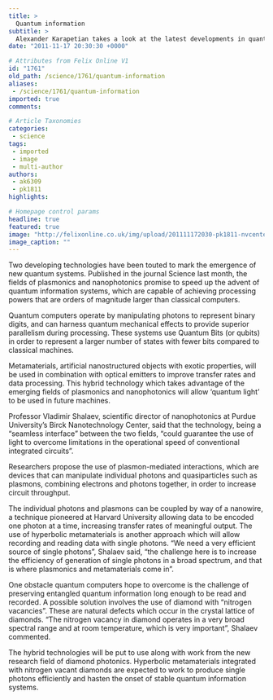 ```yaml
---
title: >
  Quantum information
subtitle: >
  Alexander Karapetian takes a look at the latest developments in quantum systems
date: "2011-11-17 20:30:30 +0000"

# Attributes from Felix Online V1
id: "1761"
old_path: /science/1761/quantum-information
aliases:
 - /science/1761/quantum-information
imported: true
comments:

# Article Taxonomies
categories:
 - science
tags:
 - imported
 - image
 - multi-author
authors:
 - ak6309
 - pk1811
highlights:

# Homepage control params
headline: true
featured: true
image: "http://felixonline.co.uk/img/upload/201111172030-pk1811-nvcenter.jpg"
image_caption: ""
---
```


Two developing technologies have been touted to mark the emergence of new quantum systems. Published in the journal Science last month, the fields of plasmonics and nanophotonics promise to speed up the advent of quantum information systems, which are capable of achieving processing powers that are orders of magnitude larger than classical computers.

Quantum computers operate by manipulating photons to represent binary digits, and can harness quantum mechanical effects to provide superior parallelism during processing. These systems use Quantum Bits (or qubits) in order to represent a larger number of states with fewer bits compared to classical machines.

Metamaterials, artificial nanostructured objects with exotic properties, will be used in combination with optical emitters to improve transfer rates and data processing. This hybrid technology which takes advantage of the emerging fields of plasmonics and nanophotonics will allow ‘quantum light’ to be used in future machines.

Professor Vladimir Shalaev, scientific director of nanophotonics at Purdue University’s Birck Nanotechnology Center, said that the technology, being a “seamless interface” between the two fields, “could guarantee the use of light to overcome limitations in the operational speed of conventional integrated circuits”.

Researchers propose the use of plasmon-mediated interactions, which are devices that can manipulate individual photons and quasiparticles such as plasmons, combining electrons and photons together, in order to increase circuit throughput.

The individual photons and plasmons can be coupled by way of a nanowire, a technique pioneered at Harvard University allowing data to be encoded one photon at a time, increasing transfer rates of meaningful output. The use of hyperbolic metamaterials is another approach which will allow recording and reading data with single photons. “We need a very efficient source of single photons”, Shalaev said, “the challenge here is to increase the efficiency of generation of single photons in a broad spectrum, and that is where plasmonics and metamaterials come in”.

One obstacle quantum computers hope to overcome is the challenge of preserving entangled quantum information long enough to be read and recorded. A possible solution involves the use of diamond with “nitrogen vacancies”. These are natural defects which occur in the crystal lattice of diamonds. “The nitrogen vacancy in diamond operates in a very broad spectral range and at room temperature, which is very important”, Shalaev commented.

The hybrid technologies will be put to use along with work from the new research field of diamond photonics. Hyperbolic metamaterials integrated with nitrogen vacant diamonds are expected to work to produce single photons efficiently and hasten the onset of stable quantum information systems.
